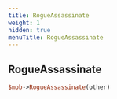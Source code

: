 ```yaml
---
title: RogueAssassinate
weight: 1
hidden: true
menuTitle: RogueAssassinate
---
```

## RogueAssassinate
```perl
$mob->RogueAssassinate(other)
```